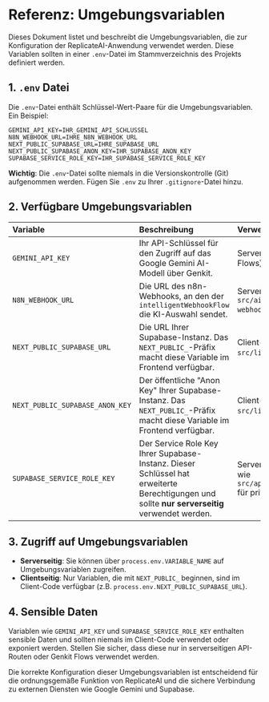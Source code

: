 # Referenz: Umgebungsvariablen

Dieses Dokument listet und beschreibt die Umgebungsvariablen, die zur Konfiguration der ReplicateAI-Anwendung verwendet werden. Diese Variablen sollten in einer `.env`-Datei im Stammverzeichnis des Projekts definiert werden.

## 1. `.env` Datei

Die `.env`-Datei enthält Schlüssel-Wert-Paare für die Umgebungsvariablen. Ein Beispiel:

```env
GEMINI_API_KEY=IHR_GEMINI_API_SCHLÜSSEL
N8N_WEBHOOK_URL=IHRE_N8N_WEBHOOK_URL
NEXT_PUBLIC_SUPABASE_URL=IHRE_SUPABASE_URL
NEXT_PUBLIC_SUPABASE_ANON_KEY=IHR_SUPABASE_ANON_KEY
SUPABASE_SERVICE_ROLE_KEY=IHR_SUPABASE_SERVICE_ROLE_KEY
```

**Wichtig**: Die `.env`-Datei sollte niemals in die Versionskontrolle (Git) aufgenommen werden. Fügen Sie `.env` zu Ihrer `.gitignore`-Datei hinzu.

## 2. Verfügbare Umgebungsvariablen

| Variable                      | Beschreibung                                                                                                | Verwendung                                                                 | Erforderlich |
| :---------------------------- | :---------------------------------------------------------------------------------------------------------- | :------------------------------------------------------------------------- | :----------- |
| `GEMINI_API_KEY`              | Ihr API-Schlüssel für den Zugriff auf das Google Gemini AI-Modell über Genkit.                              | Serverseitig (in Genkit AI Flows).                                         | Ja           |
| `N8N_WEBHOOK_URL`             | Die URL des n8n-Webhooks, an den der `intelligentWebhookFlow` die KI-Auswahl sendet.                        | Serverseitig (in `src/ai/flows/intelligent-webhooks.ts`).                  | Ja (für n8n-Integration) |
| `NEXT_PUBLIC_SUPABASE_URL`    | Die URL Ihrer Supabase-Instanz. Das `NEXT_PUBLIC_`-Präfix macht diese Variable im Frontend verfügbar.        | Client- und Serverseitig (in `src/lib/supabase.ts`).                       | Ja           |
| `NEXT_PUBLIC_SUPABASE_ANON_KEY` | Der öffentliche "Anon Key" Ihrer Supabase-Instanz. Das `NEXT_PUBLIC_`-Präfix macht diese Variable im Frontend verfügbar. | Client- und Serverseitig (in `src/lib/supabase.ts`).                       | Ja           |
| `SUPABASE_SERVICE_ROLE_KEY`   | Der Service Role Key Ihrer Supabase-Instanz. Dieser Schlüssel hat erweiterte Berechtigungen und sollte **nur serverseitig** verwendet werden. | Serverseitig (in API-Routen wie `src/app/api/messages/route.ts` für privilegierte Operationen). | Ja (für serverseitige Supabase-Operationen) |

## 3. Zugriff auf Umgebungsvariablen

*   **Serverseitig**: Sie können über `process.env.VARIABLE_NAME` auf Umgebungsvariablen zugreifen.
*   **Clientseitig**: Nur Variablen, die mit `NEXT_PUBLIC_` beginnen, sind im Client-Code verfügbar (z.B. `process.env.NEXT_PUBLIC_SUPABASE_URL`).

## 4. Sensible Daten

Variablen wie `GEMINI_API_KEY` und `SUPABASE_SERVICE_ROLE_KEY` enthalten sensible Daten und sollten niemals im Client-Code verwendet oder exponiert werden. Stellen Sie sicher, dass diese nur in serverseitigen API-Routen oder Genkit Flows verwendet werden.

Die korrekte Konfiguration dieser Umgebungsvariablen ist entscheidend für die ordnungsgemäße Funktion von ReplicateAI und die sichere Verbindung zu externen Diensten wie Google Gemini und Supabase.